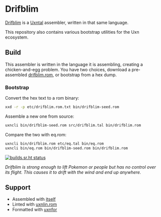 # Drifblim

[Drifblim](https://wiki.xxiivv.com/drifblim) is a [Uxntal](https://wiki.xxiivv.com/site/uxntal.html) assembler, written in that same language.

This repository also contains various bootstrap utilities for the Uxn ecosystem.

## Build

This assembler is written in the language it is assembling, creating a chicken-and-egg problem. 
You have two choices, download a pre-assembled [drifblim.rom](https://rabbits.srht.site/drifblim/drifblim.rom), or bootstrap from a hex dump.

### Bootstrap

Convert the hex text to a rom binary:

```sh
xxd -r -p etc/drifblim.rom.txt bin/drifblim-seed.rom
```

Assemble a new one from source:

```sh
uxncli bin/drifblim-seed.rom src/drifblim.tal bin/drifblim.rom
```

Compare the two with eq.rom:

```sh
uxncli bin/drifblim.rom etc/eq.tal bin/eq.rom
uxncli bin/eq.rom bin/drifblim-seed.rom bin/drifblim.rom
```

[![builds.sr.ht status](https://builds.sr.ht/~rabbits/drifblim.svg)](https://builds.sr.ht/~rabbits/drifblim?)

_Drifblim is strong enough to lift Pokemon or people but has no control over its flight. This causes it to drift with the wind and end up anywhere._

## Support

- Assembled with [itself](https://git.sr.ht/~rabbits/drifblim)
- Linted with [uxnlin.rom](https://git.sr.ht/~rabbits/uxnlin)
- Formatted with [uxnfor](https://git.sr.ht/~rabbits/uxnfor)
